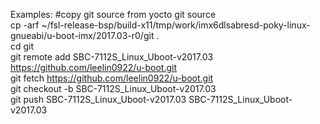Examples:
  #copy git source from yocto git source    
  cp -arf ~/fsl-release-bsp/build-x11/tmp/work/imx6dlsabresd-poky-linux-gnueabi/u-boot-imx/2017.03-r0/git .   
  cd git    
  git remote add SBC-7112S_Linux_Uboot-v2017.03 https://github.com/leelin0922/u-boot.git    
  git fetch https://github.com/leelin0922/u-boot.git    
  git checkout -b SBC-7112S_Linux_Uboot-v2017.03        
  git push SBC-7112S_Linux_Uboot-v2017.03 SBC-7112S_Linux_Uboot-v2017.03    
